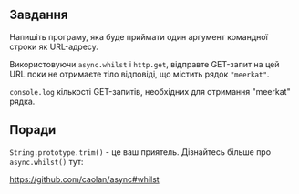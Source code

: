 ## Завдання

Напишіть програму, яка буде приймати один аргумент командної строки як URL-адресу.

Використовуючи `async.whilst` і `http.get`, відправте GET-запит на цей URL поки не отримаєте
тіло відповіді, що містить рядок `"meerkat"`.

`сonsole.log` кількості GET-запитів, необхідних для отримання "meerkat" рядка.

## Поради

`String.prototype.trim()` - це ваш приятель.
Дізнайтесь більше про `async.whilst()` тут:

  https://github.com/caolan/async#whilst

